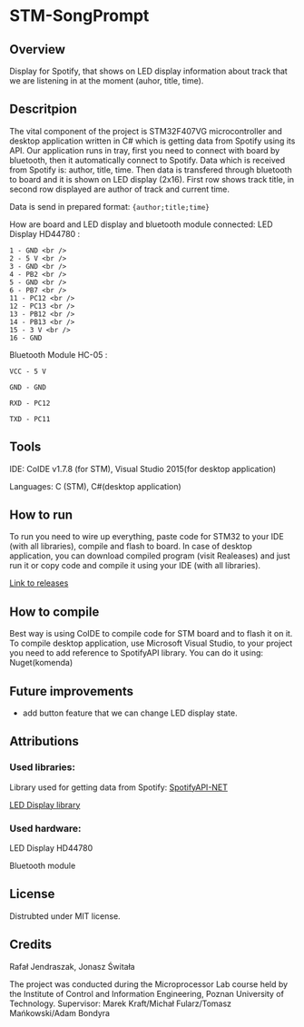 # STM-SongPrompt
## Overview
Display for Spotify, that shows on LED display information about track 
that we are listening in at the moment (auhor, title, time).

## Descritpion
The vital component of the project is STM32F407VG microcontroller and desktop 
application written in C# which is getting data from Spotify using its API. 
Our application runs in tray, first you need to connect with board by bluetooth, then it 
automatically connect to Spotify. Data which is received from Spotify is: author, title, time.
Then data is transfered through bluetooth to board and it is shown on LED display (2x16).
First row shows track title, in second row displayed are author of track and current time.

Data is send in prepared format:
`{author;title;time}`

How are board and LED display and bluetooth module connected:
LED Display HD44780 : 
```
1 - GND <br />
2 - 5 V <br />
3 - GND <br />
4 - PB2 <br />
5 - GND <br />
6 - PB7 <br />
11 - PC12 <br />
12 - PC13 <br />
13 - PB12 <br />
14 - PB13 <br />
15 - 3 V <br />
16 - GND
```
Bluetooth Module HC-05 : 
```
VCC - 5 V

GND - GND

RXD - PC12

TXD - PC11
```
## Tools
IDE: CoIDE v1.7.8 (for STM), Visual Studio 2015(for desktop application)

Languages: C (STM), C#(desktop application)


## How to run
To run you need to wire up everything, paste code for STM32 to your IDE (with all libraries), 
compile and flash to board. In case of desktop application, you can download compiled 
program (visit Realeases) and just run it or copy code and compile it using your IDE 
(with all libraries).

[Link to releases](https://github.com/PUT-PTM/STM-SongPrompt/releases/tag/SongPrompt0.1)

## How to compile
Best way is using CoIDE to compile code for STM board and to flash it on it.
To compile desktop application, use Microsoft Visual Studio, to your project you need to add reference to SpotifyAPI library. You can do it using:
Nuget(komenda)

## Future improvements
- add button feature that we can change LED display state.

## Attributions
### Used libraries:

Library used for getting data from Spotify: [SpotifyAPI-NET](https://github.com/JohnnyCrazy/SpotifyAPI-NET)

[LED Display library](https://stm32f4-discovery.net/2014/06/library-16-interfacing-hd44780-lcd-controller-with-stm32f4/)
### Used hardware:
LED Display HD44780

Bluetooth module

## License
Distrubted under MIT license.

## Credits
Rafał Jendraszak, Jonasz Świtała

The project was conducted during the Microprocessor Lab course held by the Institute of Control and Information Engineering, Poznan University of Technology.
Supervisor: Marek Kraft/Michał Fularz/Tomasz Mańkowski/Adam Bondyra
